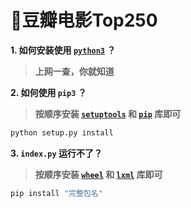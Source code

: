# 🌈豆瓣电影Top250

**1. 如何安装使用 [`python3`](https://www.python.org/downloads) ？**

> **上网一查，你就知道**

**2. 如何使用 `pip3` ？**

> **按顺序安装 [`setuptools`](https://pypi.org/project/setuptools/#files) 和 [`pip`](https://pypi.org/project/pip/#files) 库即可**

```python
python setup.py install
```

**3. `index.py` 运行不了？**

> **按顺序安装 [`wheel`](https://pypi.org/project/wheel/#files) 和 [`lxml`](https://pypi.org/project/lxml/#files) 库即可**

```python
pip install "完整包名"
```

